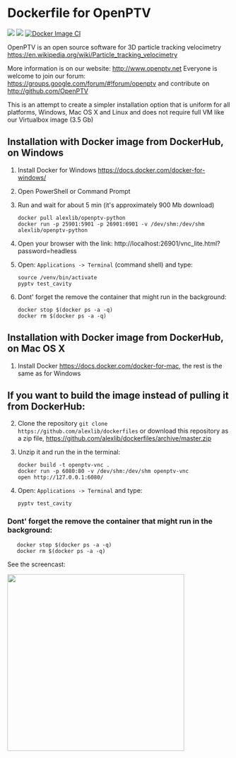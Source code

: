# Dockerfile for OpenPTV

[![](https://images.microbadger.com/badges/image/alexlib/openptv-python.svg)](https://microbadger.com/images/alexlib/openptv-python "Get your own image badge on microbadger.com")
[![](https://images.microbadger.com/badges/version/alexlib/openptv-python.svg)](https://microbadger.com/images/alexlib/openptv-python "Get your own version badge on microbadger.com")
[![Docker Image CI](https://github.com/alexlib/dockerfiles/actions/workflows/docker-image.yml/badge.svg)](https://github.com/alexlib/dockerfiles/actions/workflows/docker-image.yml)

OpenPTV is an open source software for 3D particle tracking velocimetry https://en.wikipedia.org/wiki/Particle_tracking_velocimetry

More information is on our website:  http://www.openptv.net Everyone is welcome to join our forum: https://groups.google.com/forum/#!forum/openptv and contribute on http://github.com/OpenPTV

This is an attempt to create a simpler installation option that is uniform for all platforms, Windows, Mac OS X and Linux and does
not require full VM like our Virtualbox image (3.5 Gb)


## Installation with Docker image from DockerHub, on Windows
1. Install Docker for Windows https://docs.docker.com/docker-for-windows/
2. Open PowerShell or Command Prompt
3. Run and wait for about 5 min (it's approximately 900 Mb download)  

       docker pull alexlib/openptv-python
       docker run -p 25901:5901 -p 26901:6901 -v /dev/shm:/dev/shm alexlib/openptv-python
       
4. Open your browser with the link: http://localhost:26901/vnc_lite.html?password=headless
5. Open: `Applications -> Terminal` (command shell) and type:

       source /venv/bin/activate
       pyptv test_cavity

6. Dont' forget the remove the container that might run in the background:  

       docker stop $(docker ps -a -q)
       docker rm $(docker ps -a -q) 

## Installation with Docker image from DockerHub, on Mac OS X
1. Install Docker https://docs.docker.com/docker-for-mac, the rest is the same as for Windows

## If you want to build the image instead of pulling it from DockerHub:
2. Clone the repository `git clone https://github.com/alexlib/dockerfiles` or download this repository as a zip file, https://github.com/alexlib/dockerfiles/archive/master.zip
3. Unzip it and run the in the terminal:  

       docker build -t openptv-vnc .
       docker run -p 6080:80 -v /dev/shm:/dev/shm openptv-vnc
       open http://127.0.0.1:6080/

4. Open: `Applications -> Terminal` and type: 
             
       pyptv test_cavity

### Dont' forget the remove the container that might run in the background: 

       docker stop $(docker ps -a -q)
       docker rm $(docker ps -a -q)

See the screencast:

<img src="https://github.com/alexlib/gifs/blob/master/screencast_dockerfile.gif" width="400" />


